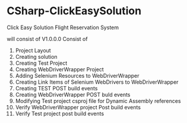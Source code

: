 # CSharp-ClickEasySolution
Click Easy Solution Flight Reservation System 

will consist of V1.0.0.0
Consist of 
01. Project Layout
02. Creating solution 
03. Creating Test Project
04. Creating WebDriverWrapper Project
05. Adding Selenium Resources to WebDriverWrapper
06. Creating Link Items of Selenium WebDrivers to WebDriverWrapper 
07. Creating TEST POST build events
08. Creating WebDriverWrapper POST buld events
09. Modifying Test project csproj file for Dynamic Assembly references
10. Verify WebDriverWrapper project Post build events
11. Verify Test project post build events 
